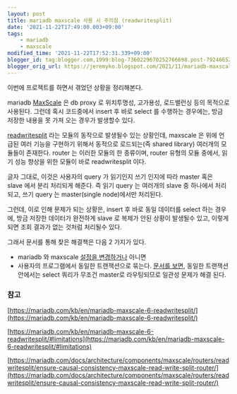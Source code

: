 ```yaml
---
layout: post
title: mariadb maxscale 사용 시 주의점 (readwritesplit)
date: '2021-11-22T17:49:00.003+09:00'
tags:
    - mariadb
    - maxscale
modified_time: '2021-11-22T17:52:31.339+09:00'
blogger_id: tag:blogger.com,1999:blog-7360229670252766698.post-7924665233879070002
blogger_orig_url: https://jeremyko.blogspot.com/2021/11/mariadb-maxscale-readwritesplit.html
---
```


이번에 프로젝트를 하면서 겪었던 상황을 정리해본다.

mariadb [MaxScale](https://mariadb.com/kb/en/mariadb-maxscale-6-about-mariadb-maxscale/) 은 db proxy 로 위치투명성, 고가용성, 로드밸런싱 등의 목적으로 사용된다. 그런데 혹시 코드중에서 insert 후 바로 select 를 수행하는 경우에는, 방금 저장한 내용을 못 가져 오는 경우가 발생할수 있다.

[readwritesplit](https://mariadb.com/kb/en/mariadb-maxscale-6-readwritesplit/) 라는 모듈의 동작으로 발생될수 있는 상황인데, maxscale 은 위에 언급된 여러 기능을 구현하기 위해서 동적으로 로드되는(즉 shared library) 여러개의 모듈들이 존재한다. router 는 이러한 모듈의 한 종류이며, router 유형의 모듈 중에서, 읽기 성능 향상을 위한 모듈이 바로 readwritesplit 이다.

글자 그대로, 이것은 사용자의 query 가 읽기인지 쓰기 인지에 따라 master 혹은 slave 에서 분리 처리되게 해준다. 즉 읽기 query 는 여러개의 slave 중 하나에서 처리되고, 쓰기 query 는 master(single node)에서만 처리된다.

그런데, 이로 인해 문제가 되는 상황은, insert 후 바로 동일 데이터를 select 하는 경우에, 방금 저장한 데이터가 완전하게 slave 로 복제가 안된 상황이 발생될수 있고, 이렇게 되면 조회 결과가 없는 것처럼 처리될수 있다.

그래서 문서를 통해 찾은 해결책은 다음 2 가지가 있다.

-   mariadb 와 maxscale [설정을 변경하거나](https://mariadb.com/docs/architecture/components/maxscale/routers/readwritesplit/ensure-causal-consistency-maxscale-read-write-split-router/) 아니면
-   사용자의 프로그램에서 동일한 트랜잭션으로 묶는다. [문서를 보면](https://mariadb.com/kb/en/mariadb-maxscale-6-readwritesplit/#limitations), 동일한 트랜잭션 안에서는 select 쿼리가 무조건 master로 라우팅되므로 일관성 문제가 해결 된다.

<h3> <span style="color:{{site.span_h3_color}}">참고</span> </h3>

[https://mariadb.com/kb/en/mariadb-maxscale-6-readwritesplit/](https://mariadb.com/kb/en/mariadb-maxscale-6-readwritesplit/)

[https://mariadb.com/kb/en/mariadb-maxscale-6-readwritesplit/#limitations](https://mariadb.com/kb/en/mariadb-maxscale-6-readwritesplit/#limitations)

[https://mariadb.com/docs/architecture/components/maxscale/routers/readwritesplit/ensure-causal-consistency-maxscale-read-write-split-router/](https://mariadb.com/docs/architecture/components/maxscale/routers/readwritesplit/ensure-causal-consistency-maxscale-read-write-split-router/)
